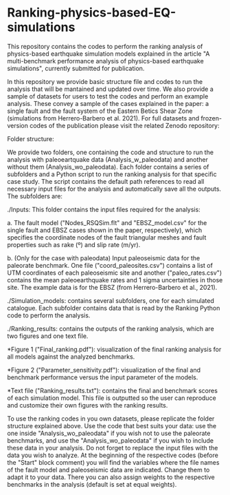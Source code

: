 # Ranking-physics-based-EQ-simulations

This repository contains the codes to perform the ranking analysis of physics-based earthquake simulation models explained in the article "A multi-benchmark performance analysis of physics-based earthquake simulations", currently submitted for publication.

In this repository we provide basic structure file and codes to run the analysis that will be mantained and updated over time. We also provide a sample of datasets for users to test the codes and perform an example analysis. These convey a sample of the cases explained in the paper: a single fault and the fault system of the Eastern Betics Shear Zone (simulations from Herrero-Barbero et al. 2021). For full datasets and frozen-version codes of the publication please visit the related Zenodo repository: 

Folder structure: 

We provide two folders, one containing the code and structure to run the analysis with paleoeartquake data (Analysis_w_paleodata) and another without them (Analysis_wo_paleodata). Each folder contains a series of subfolders and a Python script to run the ranking analysis for that specific case study. The script contains the default path references to read all necessary input files for the analysis and automatically save all the outputs. The subfolders are:

./Inputs: This folder contains the input files required for the analysis:

a. The fault model ("Nodes_RSQSim.flt" and "EBSZ_model.csv" for the single fault and EBSZ cases shown in the paper, respectively), which specifies the coordinate nodes of the fault triangular meshes and fault properties such as rake (º) and slip rate (m/yr).

b. (Only for the case with paleodata) Input paleoseismic data for the paleorate benchmark. One file ("coord_paleosites.csv") contains a list of UTM coordinates of each paleoseismic site and another ("paleo_rates.csv") contains the mean paleoearthquake rates and 1 sigma uncertainties in those site. The example data is for the EBSZ (from Herrero-Barbero et al., 2021).

./Simulation_models: contains several subfolders, one for each simulated catalogue. Each subfolder contains data that is read by the Ranking Python code to perform the analysis.

./Ranking_results: contains the outputs of the ranking analysis, which are two figures and one text file.

*Figure 1 ("Final_ranking.pdf"): visualization of the final ranking analysis for all models against the analyzed benchmarks.

*Figure 2 ("Parameter_sensitivity.pdf"): visualization of the final and benchmark performance versus the input parameter of the models.

*Text file ("Ranking_results.txt"): contains the final and benchmark scores of each simulation model. This file is outputted so the user can reproduce and customize their own figures with the ranking results.

To use the ranking codes in you own datasets, please replicate the folder structure explained above. Use the code that best suits your data: use the one inside "Analysis_wo_paleodata" if you wish not to use the paleorate benchmarks, and use the "Analysis_wo_paleodata" if you wish to include these data in your analysis. Do not forget to replace the input files with the data you wish to analyze. At the beginning of the respective codes (before the "Start" block comment) you will find the variables where the file names of the fault model and paleoseismic data are indicated. Change them to adapt it to your data. There you can also assign weights to the respective benchmarks in the analysis (default is set at equal weights).

